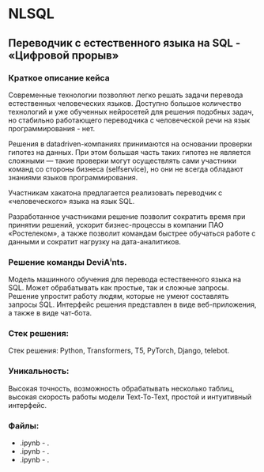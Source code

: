 # NLSQL

## Переводчик с естественного языка на SQL - «Цифровой прорыв»

### Краткое описание кейса
Современные технологии позволяют легко решать задачи перевода естественных человеческих языков. Доступно большое количество технологий и уже обученных нейросетей для решения подобных задач, но стабильно работающего переводчика с человеческой речи на язык программирования - нет. 

Решения в datadriven-компаниях принимаются на основании проверки гипотез на данных. При этом большая часть таких гипотез не является сложными — такие проверки могут осуществлять сами участники команд со стороны бизнеса (selfservice), но они не всегда обладают знаниями языков программирования.

Участникам хакатона предлагается реализовать переводчик с «человеческого» языка на язык SQL. 

Разработанное участниками решение позволит сократить время при принятии решений, ускорит бизнес-процессы в компании ПАО «Ростелеком», а также позволит командам быстрее обучаться работе с данными и сократит нагрузку на дата-аналитиков. 

### Решение команды DeviAⁱnts.
Модель машинного обучения для перевода естественного языка на SQL. Может обрабатывать как простые, так и сложные запросы.
Решение упростит работу людям, которые не умеют составлять запросы SQL. Интерфейс решения представлен в виде веб-приложения, а также в виде чат-бота.

### Стек решения:
Стек решения: Python, Transformers, T5, PyTorch, Django, telebot.

### Уникальность:
Высокая точность, возможность обрабатывать несколько таблиц, высокая скорость работы модели Text-To-Text, простой и интуитивный интерфейс.

### Файлы:
- .ipynb - . 
- .ipynb - .
- .ipynb - .
